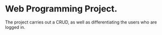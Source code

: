 # Web Programming Project.


The project carries out a CRUD, as well as differentiating the users who are logged in.
